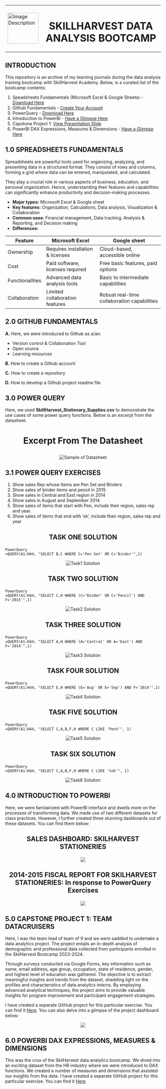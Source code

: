 <div align="center">
  <table style="margin-left:auto; margin-right:auto; border-collapse: collapse">
    <tr>
      <td align="left" style="border: none">
        <img src="images/SHLogo.jpg" alt="Image Description" width="100" height="100">
      </td>
      <td align="center" style="border: none">
        <h1>SKILLHARVEST DATA ANALYSIS BOOTCAMP</h1>
      </td>
    </tr>
  </table>
</div>



## INTRODUCTION
This repository is an archive of my learning journals during the data analysis training bootcamp with SkillHarvest Academy. Below, is a curated list of the bootcamp contents:
1. Speadsheets Fundamentals (Microsoft Excel & Google Sheets) - [Download Here](https://www.microsoft.com)
2. Github Fundamentals - [Create Your Account](https://github.com/)
3. PowerQuery - [Download Here](https://www.bing.com/ck/a?!&&p=1e37fcbc5a9a0c62JmltdHM9MTcwNzM1MDQwMCZpZ3VpZD0wMGU2MGU2ZC0wY2QwLTYzYmQtMDcxMi0xZGQ3MGRjZDYyZjkmaW5zaWQ9NTQ3Mw&ptn=3&ver=2&hsh=3&fclid=00e60e6d-0cd0-63bd-0712-1dd70dcd62f9&psq=power+query+download&u=a1aHR0cDovL3d3dy5vZmZpY2UubWljcm9zb2Z0LmNvbS9leGNlbC9kb3dubG9hZC1taWNyb3NvZnQtcG93ZXItcXVlcnktZm9yLWV4Y2VsLUZYMTA0MDE4NjE2LmFzcHg&ntb=1)
4. Introduction to PowerBI - [Have a Glimpse Here](https://www.youtube.com/watch?v=fnA-_iDV_LY&list=PLoyECfvEFOjaMKFbBSKSmnOpEcXqqRegW)
5. Capstone Project 1: [View Presentation Slide](https://docs.google.com/presentation/d/1hi_Z7c0v6xgI5BJ28VIZEHYDwbsxOoARtKH0aU4lLuE/edit#slide=id.g2bde3e191d5_3_159)
6. PowerBI DAX Expressions, Measures & Dimensions - [Have a Glimpse Here](https://www.youtube.com/watch?v=Ar6hSITP-w4&t=2038s)

## 1.0 SPREADSHEETS FUNDAMENTALS
Spreadsheets are powerful tools used for organizing, analyzing, and presenting data in a structured format. They consist of rows and columns, forming a grid where data can be entered, manipulated, and calculated.

They play a crucial role in various aspects of business, education, and personal organization. Hence, understanding their features and capabilities can significantly enhance productivity and decision-making processes.

- **Major types:** Microsoft Excel & Google sheet
- **Key features:** Organization, Calculations, Data analysis, Visualization & Collaboration
- **Common uses:** Financial management, Data tracking, Analysis & Reporting, and Decision making
- **Differences:**

<div align="center">
  
| Feature | Microsoft Excel | Google sheet |
|---------|-----------------|--------------|
|Ownership|Requires installation  & licenses|Cloud-based, accessible online|
|Cost|Paid software, licenses required|Free basic features, paid options|
|Functionalities|Advanced data analysis tools|Basic to intermediate capabilities|
|Collaboration|Limited collaboration features|Robust real-time collaboration capabilities|

</div>

## 2.0 GITHUB FUNDAMENTALS
**A.** Here, we were introduced to Github as a/an:
  - Version control & Collaboration Tool
  - Open source
  - Learning resources
    
**B.** How to create a Github account

**C.** How to create a repository

**D.** How to develop a Github project readme file
  
## 3.0 POWER QUERY
Here, we used **SkillHarvest_Stationary_Supplies.csv** to demonstrate the use cases of some power query functions. Below is an excerpt from the datasheet.

# <p align="center"/> **Excerpt From The Datasheet** </p>
<div align="center">
  <img src="images/DatasheetExcerpt.PNG"  alt="Sample of Datasheet">
</div>


## 3.1 POWER QUERY EXERCISES
1. Show sales Rep whose Items are Pen Set and Binders
2. Show sales of binder items and pencil in 2015
3. Show sales in Central and East region in 2014
4. Show sales in August and September 2014
5. Show sales of items that start with Pen, include their region, sales rep and year.
6. Show sales of items that end with ‘sk’, include their region, sales rep and year

## <p align="center"/> TASK ONE SOLUTION </p>
```
PowerQuery
=QUERY(A1:H44, "SELECT B,C WHERE C='Pen Set' OR C='Binder'",1)
```
<div align="center">
  <img src="images/Task1-Sol-Excerpt.PNG" alt="Task1 Solution">
</div>

## <p align="center"/> TASK TWO SOLUTION </p>
```
PowerQuery
=QUERY(A1:H44, "SELECT C,H WHERE (C='Binder' OR C='Pencil') AND F='2015'",1)
```
<div align="center">
  <img src="images/Task2-Sol-Excerpt.PNG" alt="Task2 Solution">
</div>

## <p align="center"/> TASK THREE SOLUTION </p>
```
PowerQuery
=QUERY(A1:H44, "SELECT A,H WHERE (A='Central' OR A='East') AND F='2014'",1)
```
<div align="center">
  <img src="images/Task3-Sol-Excerpt.PNG" alt="Task3 Solution">
</div>

## <p align="center"/> TASK FOUR SOLUTION </p>
```
PowerQuery
=QUERY(A1:H44, "SELECT E,H WHERE (E='Aug' OR E='Sep') AND F='2014'",1)
```
<div align="center">
  <img src="images/Task4-Sol-Excerpt.PNG" alt="Task4 Solution">
</div>

## <p align="center"/> TASK FIVE SOLUTION </p>
```
PowerQuery
=QUERY(A1:H44, "SELECT C,A,B,F,H WHERE C LIKE 'Pen%'", 1)
```
<div align="center">
  <img src="images/Task5-Sol-Excerpt.PNG" alt="Task5 Solution">
</div>

## <p align="center"/> TASK SIX SOLUTION </p>
```
PowerQuery
=QUERY(A1:H44, "SELECT C,A,B,F,H WHERE C LIKE '%sk'", 1)
```
<div align="center">
  <img src="images/Task6-Sol-Excerpt.PNG" alt="Task6 Solution">
</div>

## 4.0 INTRODUCTION TO POWERBI
Here, we were familairized with PowerBI interface and dwells more on the processes of transforming data. We made use of two different datasets for class practices. However, I further created three stunning dashboards out of these datasets. You can find them below:

## <p align="center"/> SALES DASHBOARD: SKILHARVEST STATIONERIES</p>
<div align="center"> <img src="images/StationeriesDashboard2.PNG"> </div>


## <p align="center"/> 2014-2015 FISCAL REPORT FOR SKILHARVEST STATIONERIES: In response to PowerQuery Exercises </p>
<div align="center"> <img src="images/StationeriesDashboard1.PNG"> </div>

## 5.0 CAPSTONE PROJECT 1: TEAM DATACRUISERS
Here, I was the team lead of team of 9 and we were saddled to undertake a data analytics project. The project entails an in-depth analysis of demographic and professional data collected from participants enrolled in the SkilHarvest Bootcamp 2023-2024.

Through surveys conducted via Google Forms, key information such as name, email address, age group, occupation, state of residence, gender, and highest level of education was gathered. The objective is to extract meaningful insights and trends from the dataset, shedding light on the profiles and characteristics of data analytics interns. By employing advanced analytical techniques, the project aims to provide valuable insights for program improvement and participant engagement strategies.

I have created a separate GitHub project for this particular exercise. You can find it [Here](https://github.com/AdeHumble/SkilHarvest-DataIntern-Insights.git). You can also delve into a glimpse of the project dashboard below:

<div align="center"> <img src="images/DataCruisers-Dashboard.PNG"> </div>


## 6.0 POWERBI DAX EXPRESSIONS, MEASURES & DIMENSIONS
This was the crux of the SkilHarvest data analytics bootcamp. We dived into an exciting dataset from the HR industry where we were introduced to DAX functions. We created a number of measures and dimensions that assisted our insights from the data. I have created a separate GitHub project for this particular exercise. You can find it [Here](https://github.com/AdeHumble/SkilHarvest-DataIntern-Insights.git)
